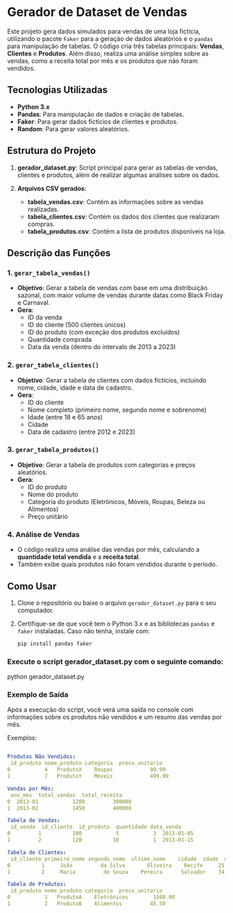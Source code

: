 # Gerador de Dataset de Vendas

Este projeto gera dados simulados para vendas de uma loja fictícia, utilizando o pacote `Faker` para a geração de dados aleatórios e o `pandas` para manipulação de tabelas. O código cria três tabelas principais: **Vendas**, **Clientes** e **Produtos**. Além disso, realiza uma análise simples sobre as vendas, como a receita total por mês e os produtos que não foram vendidos.

## Tecnologias Utilizadas

- **Python 3.x**
- **Pandas**: Para manipulação de dados e criação de tabelas.
- **Faker**: Para gerar dados fictícios de clientes e produtos.
- **Random**: Para gerar valores aleatórios.

## Estrutura do Projeto

1. **gerador_dataset.py**: Script principal para gerar as tabelas de vendas, clientes e produtos, além de realizar algumas análises sobre os dados.
   
2. **Arquivos CSV gerados**:
    - **tabela_vendas.csv**: Contém as informações sobre as vendas realizadas.
    - **tabela_clientes.csv**: Contém os dados dos clientes que realizaram compras.
    - **tabela_produtos.csv**: Contém a lista de produtos disponíveis na loja.

## Descrição das Funções

### 1. `gerar_tabela_vendas()`
   - **Objetivo**: Gerar a tabela de vendas com base em uma distribuição sazonal, com maior volume de vendas durante datas como Black Friday e Carnaval.
   - **Gera**: 
     - ID da venda
     - ID do cliente (500 clientes únicos)
     - ID do produto (com exceção dos produtos excluídos)
     - Quantidade comprada
     - Data da venda (dentro do intervalo de 2013 a 2023)

### 2. `gerar_tabela_clientes()`
   - **Objetivo**: Gerar a tabela de clientes com dados fictícios, incluindo nome, cidade, idade e data de cadastro.
   - **Gera**:
     - ID do cliente
     - Nome completo (primeiro nome, segundo nome e sobrenome)
     - Idade (entre 18 e 65 anos)
     - Cidade
     - Data de cadastro (entre 2012 e 2023)

### 3. `gerar_tabela_produtos()`
   - **Objetivo**: Gerar a tabela de produtos com categorias e preços aleatórios.
   - **Gera**:
     - ID do produto
     - Nome do produto
     - Categoria do produto (Eletrônicos, Móveis, Roupas, Beleza ou Alimentos)
     - Preço unitário

### 4. **Análise de Vendas**
   - O código realiza uma análise das vendas por mês, calculando a **quantidade total vendida** e a **receita total**.
   - Também exibe quais produtos não foram vendidos durante o período.

## Como Usar

1. Clone o repositório ou baixe o arquivo `gerador_dataset.py` para o seu computador.
2. Certifique-se de que você tem o Python 3.x e as bibliotecas `pandas` e `faker` instaladas. Caso não tenha, instale com:
   
   ```bash
   pip install pandas faker


### Execute o script gerador_dataset.py com o seguinte comando:

python gerador_dataset.py

### Exemplo de Saída
Após a execução do script, você verá uma saída no console com informações sobre os produtos não vendidos e um resumo das vendas por mês.

Exemplos:
  ```yaml

Produtos Não Vendidos:
   id_produto nome_produto categoria  preco_unitario
0           4   ProdutoX    Roupas            99.99
1           7   ProdutoY    Móveis            499.99

Vendas por Mês:
   ano_mes  total_vendas  total_receita
0  2013-01           1200         300000
1  2013-02           1450         400000

Tabela de Vendas:
   id_venda  id_cliente  id_produto  quantidade data_venda
0         1          100           5           3  2013-01-05
1         2          120          10           1  2013-01-15

Tabela de Clientes:
   id_cliente primeiro_nome segundo_nome  ultimo_nome    cidade  idade  data_cadastro
0          1     João         da Silva       Oliveira    Recife     25     2015-07-12
1          2     Maria         de Souza    Pereira      Salvador    34     2018-03-22

Tabela de Produtos:
   id_produto nome_produto categoria  preco_unitario
0           1   ProdutoA    Eletrônicos        1500.00
1           2   ProdutoB    Alimentos         45.50
